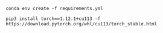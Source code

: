 `conda env create -f requirements.yml`

`pip3 install torch==1.12.1+cu113 -f https://download.pytorch.org/whl/cu113/torch_stable.html`
